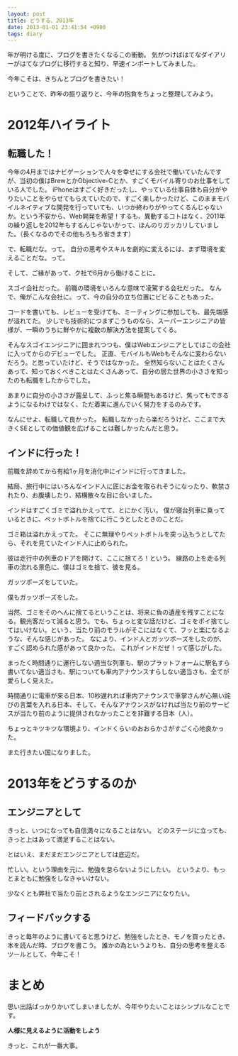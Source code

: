 ```yaml
---
layout: post
title: どうする、2013年
date: 2013-01-01 23:41:54 +0900
tags: diary
---
```

年が明ける度に、ブログを書きたくなるこの衝動。
気がつけばはてなダイアリーがはてなブログに移行すると知り、早速インポートしてみました。

今年こそは、きちんとブログを書きたい！

ということで、昨年の振り返りと、今年の抱負をちょっと整理してみよう。

# 2012年ハイライト
## 転職した！
今年の4月まではナビゲーションで人々を幸せにする会社で働いていたんですが、当初の僕はBrewとかObjective-Cとか、すごくモバイル寄りのお仕事をしている人でした。
iPhoneはすごく好きだったし、やっている仕事自体も自分がやりたいことをやらせてもらえていたので、すごく楽しかったけど、このままモバイルネイティブな開発を行っていても、いつか終わりがやってくるんじゃないか。という不安から、Web開発を希望！するも、異動するコトはなく、2011年の繰り返しを2012年もするんじゃないかって、ほんのりガッカリしていました。（長くなるのでその他もろもろ省きます）

で、転職だな。って。
自分の思考やスキルを劇的に変えるには、まず環境を変えることだな。って。

そして、ご縁があって、ク社で6月から働けることに。

スゴイ会社だった。
前職の環境をいろんな意味で凌駕する会社だった。
なんで、俺がこんな会社に。って、今の自分の立ち位置にビビることもあった。

コードを書いても、レビューを受けても、ミーティングに参加しても、最先端感が溢れてた。
少しでも技術的につまずこうものなら、スーパーエンジニアの皆様が、一瞬のうちに鮮やかに複数の解決方法を提案してくる。

そんなスゴイエンジニアに囲まれつつも、僕はWebエンジニアとしてはこの会社に入ってからのデビューでした。 正直、モバイルもWebもそんなに変わらないだろう。と思っていたけど、そうではなかった。 全然知らないことはたくさんあって、知っておくべきことはたくさんあって、自分の居た世界の小ささを知ったのも転職をしたからでした。

あまりに自分の小ささが露呈して、ふっと焦る瞬間もあるけど、焦ってもできるようになるわけではなく、ただ着実に進んでいく努力をするのみです。

なんにせよ、転職して良かった。 転職しなかったら楽だろうけど、ここまで大きくSEとしての価値観を広げることは難しかったんだと思う。

## インドに行った！
前職を辞めてから有給1ヶ月を消化中にインドに行ってきました。

結局、旅行中にはいろんなインド人に匠にお金を取られそうになったり、軟禁されたり、お腹壊したり、結構散々な目に合いました。

インドはすごくゴミで溢れかえってて、とにかく汚い。
僕が寝台列車に乗っているときに、ペットボトルを捨てに行こうとしたときのことだ。

ゴミ箱は溢れかえってた。
そこに無理やりペットボトルを突っ込もうとしてたら、それを見ていたインド人に止められた。

彼は走行中の列車のドアを開けて、ここに捨てろ！という。
線路の上を走る列車の流れる景色に、僕はゴミを捨て、彼を見る。

ガッツポーズをしていた。

僕もガッツポーズをした。

当然、ゴミをそのへんに捨てるということは、将来に負の遺産を残すことになる。観光客だって減ると思う。でも、ちょっと変な話だけど、ゴミをポイ捨てしてはいけない。という、当たり前のモラルがそこにはなくて、フッと楽になるような、そんな感じがあった。
なにより、インド人とガッツポーズをしたのが、すごく認められた感があって良かった。
これがインドだぜ！って感じがした。

まったく時間通りに運行しない適当な列車も、駅のプラットフォームに駅名すら書いてない適当さも、駅についても車内アナウンスすらしない適当さも、全てが愛らしく見えた。

時間通りに電車が来る日本、10秒遅れれば車内アナウンスで車掌さんが心無い詫びの言葉を入れる日本、そして、そんなアナウンスがなければ当たり前のサービスが当たり前のように提供されなかったことを非難する日本（人）。

ちょっとキツキツな環境より、インドくらいのおおらかさがすごく心地良かった。

また行きたい国になりました。

# 2013年をどうするのか

## エンジニアとして

きっと、いつになっても自信満々になることはない。
どのステージに立っても、きっと上はあって満足することはない。

とはいえ、まだまだエンジニアとしては底辺だ。

忙しい。という理由を元に、勉強を怠らないようにしたい。
というより、もっとまともに勉強をしなきゃいけない。

少なくとも弊社で当たり前とされるようなエンジニアになりたい。

## フィードバックする

きっと毎年のように書いてると思うけど、勉強をしたとき、モノを買ったとき、本を読んだ時、ブログを書こう。
誰かの為というよりも、自分の思考を整えるツールとして、今年こそ！

# まとめ

思い出話ばっかりかいてしまいましたが、今年やりたいことはシンプルなことです。

__人様に見えるように活動をしよう__

きっと、これが一番大事。
